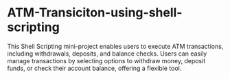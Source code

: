# ATM-Transiciton-using-shell-scripting
This Shell Scripting mini-project enables users to execute ATM transactions, including withdrawals, deposits, and balance checks. Users can easily manage transactions by selecting options to withdraw money, deposit funds, or check their account balance, offering a flexible tool.
